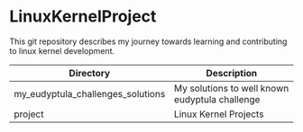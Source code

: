 # LinuxKernelProject

This git repository describes my journey towards learning and contributing to linux kernel development.

|   Directory                      |            Description                         |
-----------------------------------|------------------------------------------------|
|my_eudyptula_challenges_solutions | My solutions to well known eudyptula challenge |
|project                           | Linux Kernel Projects                          |

